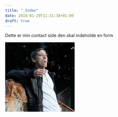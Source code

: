 ```yaml
---
title: "_Index"
date: 2018-01-29T11:31:38+01:00
draft: true
---
```


Dette er min contact side
den skal indeholde en form

![Flot fyr](imgs/stefan.jpg)
